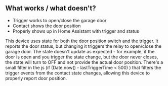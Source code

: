 <!-- Notes BEGIN -->
## What works / what doesn't?
- Trigger works to open/close the garage door
- Contact shows the door position
- Properly shows up in Home Assistant with trigger and status

This device uses state for both the door position switch and the trigger.  It reports the door status, but changing it triggers the relay to open/close the garage door.  The state doesn't update as expected - for example, if the door is open and you trigger the state change, but the door never closes, the state will turn to OFF and not provide the actual door position.  There's a small filter in the js (if (Date.now() - lastTriggerTime < 500) ) that filters the trigger events from the contact state changes, allowing this device to properly report door position.
<!-- Notes END -->
